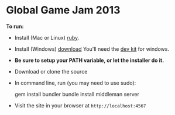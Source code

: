 # Global Game Jam 2013

**To run:** 

- Install (Mac or Linux) [ruby](http://www.ruby-lang.org/en/downloads/). 
- Install (Windows) [download](http://rubyinstaller.org/downloads/) You'll need the [dev kit](http://rubyinstaller.org/downloads/) for windows.
- **Be sure to setup your PATH variable, or let the installer do it.**
- Download or clone the source
- In command line, run (you may need to use sudo):

    gem install bundler
    bundle install
    middleman server
    
- Visit the site in your browser at `http://localhost:4567`